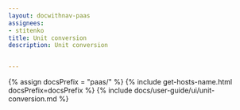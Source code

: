 ```yaml
---
layout: docwithnav-paas
assignees:
- stitenko
title: Unit conversion
description: Unit conversion


---
```


{% assign docsPrefix = "paas/" %}
{% include get-hosts-name.html docsPrefix=docsPrefix %}
{% include docs/user-guide/ui/unit-conversion.md %}